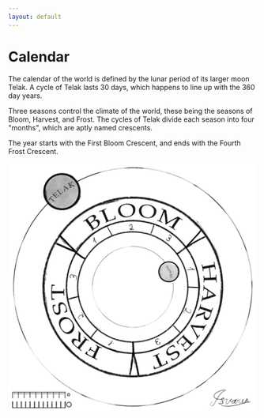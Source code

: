 ```yaml
---
layout: default
---
```


# Calendar

The calendar of the world is defined by the lunar period of its larger moon Telak. A cycle of Telak lasts 30 days, which happens to line up with the 360 day years.

Three seasons control the climate of the world, these being the seasons of Bloom, Harvest, and Frost. The cycles of Telak divide each season into four "months", which are aptly named crescents.

The year starts with the First Bloom Crescent, and ends with the Fourth Frost Crescent.

![Calendar Diagram](Ter%20Merivis%20Calendar.png "Calendar Diagram")